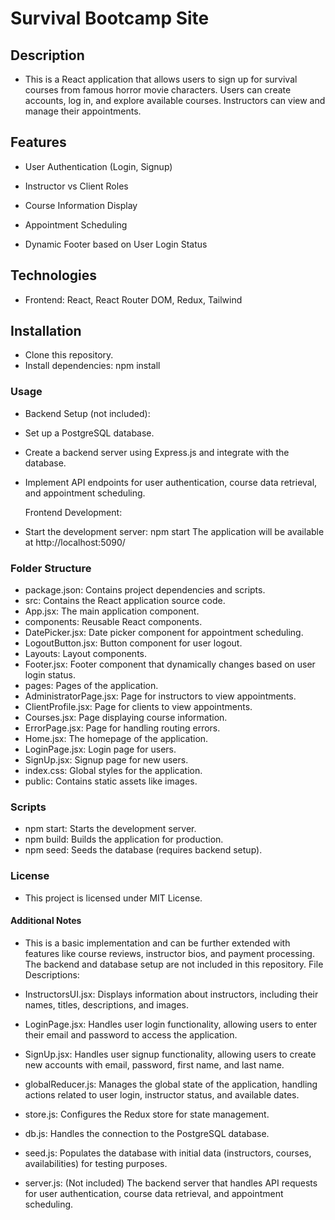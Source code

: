 # Survival Bootcamp Site

## Description

- This is a React application that allows users to sign up for survival courses from famous horror movie characters. Users can create accounts, log in, and explore available courses. Instructors can view and manage their appointments.

## Features

- User Authentication (Login, Signup)

- Instructor vs Client Roles

- Course Information Display

- Appointment Scheduling

- Dynamic Footer based on User Login Status

## Technologies

- Frontend: React, React Router DOM, Redux, Tailwind

## Installation

- Clone this repository.
- Install dependencies: npm install

### Usage

- Backend Setup (not included):

- Set up a PostgreSQL database.

- Create a backend server using Express.js and integrate with the database.

- Implement API endpoints for user authentication, course data retrieval, and appointment scheduling.

  Frontend Development:

- Start the development server: npm start
  The application will be available at http://localhost:5090/

### Folder Structure

- package.json: Contains project dependencies and scripts.
- src: Contains the React application source code.
- App.jsx: The main application component.
- components: Reusable React components.
- DatePicker.jsx: Date picker component for appointment scheduling.
- LogoutButton.jsx: Button component for user logout.
- Layouts: Layout components.
- Footer.jsx: Footer component that dynamically changes based on user login status.
- pages: Pages of the application.
- AdministratorPage.jsx: Page for instructors to view appointments.
- ClientProfile.jsx: Page for clients to view appointments.
- Courses.jsx: Page displaying course information.
- ErrorPage.jsx: Page for handling routing errors.
- Home.jsx: The homepage of the application.
- LoginPage.jsx: Login page for users.
- SignUp.jsx: Signup page for new users.
- index.css: Global styles for the application.
- public: Contains static assets like images.

### Scripts

- npm start: Starts the development server.
- npm build: Builds the application for production.
- npm seed: Seeds the database (requires backend setup).

### License

- This project is licensed under MIT License.

#### Additional Notes

- This is a basic implementation and can be further extended with features like course reviews, instructor bios, and payment processing.
  The backend and database setup are not included in this repository.
  File Descriptions:

- InstructorsUI.jsx: Displays information about instructors, including their names, titles, descriptions, and images.
- LoginPage.jsx: Handles user login functionality, allowing users to enter their email and password to access the application.
- SignUp.jsx: Handles user signup functionality, allowing users to create new accounts with email, password, first name, and last name.
- globalReducer.js: Manages the global state of the application, handling actions related to user login, instructor status, and available dates.
- store.js: Configures the Redux store for state management.
- db.js: Handles the connection to the PostgreSQL database.
- seed.js: Populates the database with initial data (instructors, courses, availabilities) for testing purposes.
- server.js: (Not included) The backend server that handles API requests for user authentication, course data retrieval, and appointment scheduling.
